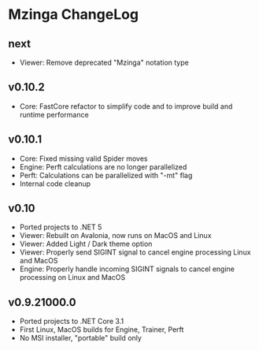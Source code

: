 # Mzinga ChangeLog #

## next ##

* Viewer: Remove deprecated "Mzinga" notation type

## v0.10.2 ##

* Core: FastCore refactor to simplify code and to improve build and runtime performance

## v0.10.1 ##

* Core: Fixed missing valid Spider moves
* Engine: Perft calculations are no longer parallelized
* Perft: Calculations can be parallelized with "-mt" flag
* Internal code cleanup

## v0.10 ##

* Ported projects to .NET 5
* Viewer: Rebuilt on Avalonia, now runs on MacOS and Linux
* Viewer: Added Light / Dark theme option
* Viewer: Properly send SIGINT signal to cancel engine processing Linux and MacOS
* Engine: Properly handle incoming SIGINT signals to cancel engine processing on Linux and MacOS

## v0.9.21000.0 ##

* Ported projects to .NET Core 3.1
* First Linux, MacOS builds for Engine, Trainer, Perft
* No MSI installer, "portable" build only
